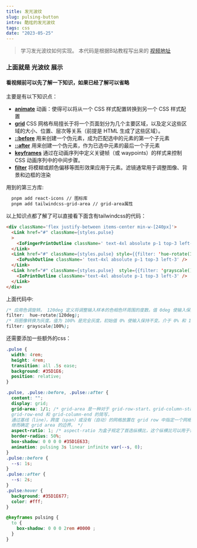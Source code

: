 ```yaml
---
title: 发光波纹
slug: pulsing-button
intro: 酷炫的发光波纹
tags: css
date: "2023-05-25"
---
```


> 学习发光波纹如何实现。
> 本代码是根据B站教程写出来的 [视频地址](https://www.bilibili.com/video/BV1cT4y1r78x/?vd_source=26a4aad2cbda10f889b9011c4ba6bbcc)

### 上面就是 光波纹 展示

#### 看视频前可以先了解一下知识，如果已经了解可以省略
主要是有以下知识点：
- **[animate](https://developer.mozilla.org/zh-CN/docs/Web/CSS/CSS_Animations/Using_CSS_animations)**
动画：使得可以将从一个 CSS 样式配置转换到另一个 CSS 样式配置
- **[grid](https://developer.mozilla.org/zh-CN/docs/Web/CSS/CSS_Grid_Layout)**
CSS 网格布局擅长于将一个页面划分为几个主要区域，以及定义这些区域的大小、位置、层次等关系（前提是 HTML 生成了这些区域）。
- **[::before](https://developer.mozilla.org/zh-CN/docs/Web/CSS/::before)**
用来创建一个伪元素，成为匹配选中的元素的第一个子元素
- **[::after](https://developer.mozilla.org/zh-CN/docs/Web/CSS/::after)**
用来创建一个伪元素，作为已选中元素的最后一个子元素
- **[keyframes](https://developer.mozilla.org/zh-CN/docs/Web/CSS/@keyframes)**
通过在动画序列中定义关键帧（或 waypoints）的样式来控制 CSS 动画序列中的中间步骤。
- **[filter](https://developer.mozilla.org/zh-CN/docs/Web/CSS/filter)**
将模糊或颜色偏移等图形效果应用于元素。滤镜通常用于调整图像、背景和边框的渲染

用到的第三方库:
```bash
  pnpm add react-icons // 图标库
  pnpm add tailwindcss-grid-area // grid-area属性
```

以上知识点都了解了可以直接看下面含有tailwindcss的代码：
```html
<div className='flex justify-between items-center min-w-[240px]'>
  <Link href="#" className={styles.pulse}
  >
    <IoFingerPrintOutline className=' text-4xl absolute p-1 top-3 left-3'/>
  </Link>
  <Link href="#" className={styles.pulse} style={{filter: 'hue-rotate(120deg)'}} >
    <IoPushOutline className=' text-4xl absolute p-1 top-3 left-3' />
  </Link>
  <Link href="#" className={styles.pulse}  style={{filter: 'grayscale()'}}>
    <IoPrintOutline className='text-4xl absolute p-1 top-3 left-3' />
  </Link>
</div>
```
上面代码中: 
```css
/* 应用色调旋转。 120deg 定义将调整输入样本的色相色环周围的度数。值 0deg 使输入保持不变。 */
filter:  hue-rotate(120deg);
/* 将图像转换为灰度。值为 100% 是完全灰度。初始值 0% 使输入保持不变。介于 0% 和 100% 之间的值会产生效果的线性乘数。默认100% */
filter: grayscale(100%);
```
还需要添加一些额外的css：
```css
.pulse {
  width: 4rem;
  height: 4rem;
  transition: all .5s ease;
  background: #35D1E6;
  position: relative;
}

.pulse, .pulse::before, .pulse::after {
  content: "";
  display: grid;
  grid-area: 1/1; /* grid-area 是一种对于 grid-row-start、grid-column-start、
  grid-row-end 和 grid-column-end 的简写，
  通过基线（line），跨度（span）或没有（自动）的网格放置在 grid row 中指定一个网格项的大小和位置，
  继而确定 grid area 的边界。 */
  aspect-ratio: 1; /* aspect-ratio 为盒子规定了首选纵横比，这个纵横比可以用于计算 auto 尺寸以及其他布局函数。 */
  border-radius: 50%;
  box-shadow: 0 0 0 0 #35D1E633;
  animation: pulsing 3s linear infinite var(--s, 0);
}
.pulse::before {
  --s: 1s;
}
.pulse::after {
  --s: 2s;
}
.pulse:hover {
  background: #35D1E677;
  color: #fff;
}

@keyframes pulsing {
  to {
    box-shadow: 0 0 0 2rem #0000 ;
  }
}
```
